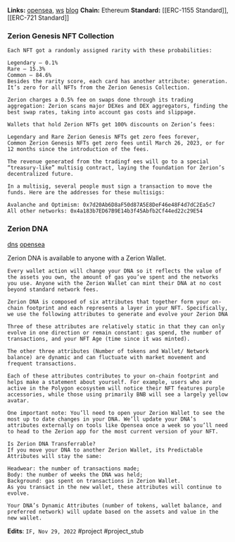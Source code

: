 
**Links:** [opensea](https://opensea.io/collection/zerion-genesis-collection), [ws](https://zerion.io/) [blog](https://zerion.io/blog/)
**Chain:** Ethereum
**Standard:** [[ERC-1155 Standard]], [[ERC-721 Standard]]

### Zerion Genesis NFT Collection

```
Each NFT got a randomly assigned rarity with these probabilities:

Legendary — 0.1%
Rare — 15.3%
Common — 84.6%
Besides the rarity score, each card has another attribute: generation. It’s zero for all NFTs from the Zerion Genesis Collection.
```

```
Zerion charges a 0.5% fee on swaps done through its trading aggregation: Zerion scans major DEXes and DEX aggregators, finding the best swap rates, taking into account gas costs and slippage.

Wallets that hold Zerion NFTs get 100% discounts on Zerion’s fees:

Legendary and Rare Zerion Genesis NFTs get zero fees forever,
Common Zerion Genesis NFTs get zero fees until March 26, 2023, or for 12 months since the introduction of the fees.
```

```
The revenue generated from the tradingf ees will go to a special “treasury-like” multisig contract, laying the foundation for Zerion’s decentralized future.

In a multisig, several people must sign a transaction to move the funds. Here are the addresses for these multisigs:

Avalanche and Optimism: 0x7d20Ab6D8aF50d87A5E8DeF46e48F4d7dC2Ea5c7
All other networks: 0x4a183b7ED67B9E14b3f45Abfb2Cf44ed22c29E54
```

### Zerion DNA

[dns](https://zerion.io/dna/) [opensea](https://opensea.io/collection/zerion-dna-onepointo)

Zerion DNA is available to anyone with a Zerion Wallet.

```
Every wallet action will change your DNA so it reflects the value of the assets you own, the amount of gas you’ve spent and the networks you use. Anyone with the Zerion Wallet can mint their DNA at no cost beyond standard network fees.
```

```
Zerion DNA is composed of six attributes that together form your on-chain footprint and each represents a layer in your NFT. Specifically, we use the following attributes to generate and evolve your Zerion DNA
```

```
Three of these attributes are relatively static in that they can only evolve in one direction or remain constant: gas spend, the number of transactions, and your NFT Age (time since it was minted).

The other three attributes (Number of tokens and Wallet/ Network balance) are dynamic and can fluctuate with market movement and frequent transactions.

Each of these attributes contributes to your on-chain footprint and helps make a statement about yourself. For example, users who are active in the Polygon ecosystem will notice their NFT features purple accessories, while those using primarily BNB will see a largely yellow avatar.
```

```
One important note: You’ll need to open your Zerion Wallet to see the most up to date changes in your DNA. We’ll update your DNA’s attributes externally on tools like Opensea once a week so you’ll need to head to the Zerion app for the most current version of your NFT.
```

```
Is Zerion DNA Transferrable?
If you move your DNA to another Zerion Wallet, its Predictable Attributes will stay the same:

Headwear: the number of transactions made;
Body: the number of weeks the DNA was held;
Background: gas spent on transactions in Zerion Wallet.
As you transact in the new wallet, these attributes will continue to evolve.

Your DNA’s Dynamic Attributes (number of tokens, wallet balance, and preferred network) will update based on the assets and value in the new wallet.
```


**Edits**: `IF, Nov 29, 2022`
#project #project_stub 